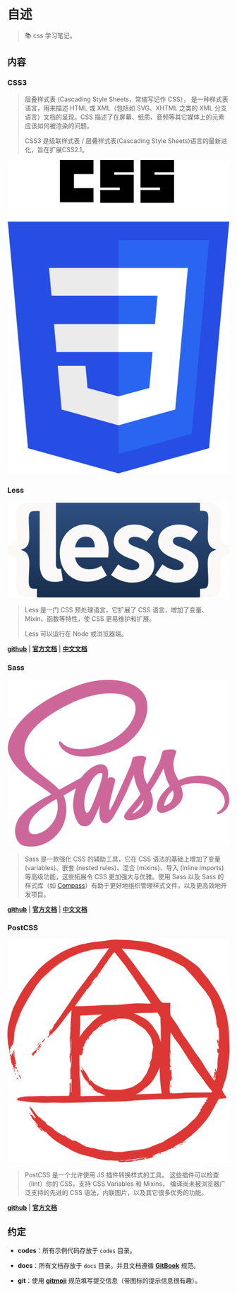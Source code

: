 # 自述

> ​:books: css 学习笔记。
>

## 内容

### CSS3

> 层叠样式表 (Cascading Style Sheets，常缩写记作 CSS）， 是一种样式表语言，用来描述 HTML 或 XML（包括如 SVG、XHTML 之类的 XML 分支语言）文档的呈现。CSS 描述了在屏幕、纸质、音频等其它媒体上的元素应该如何被渲染的问题。
>
> CSS3 是级联样式表 / 层叠样式表(Cascading Style Sheets)语言的最新进化，旨在扩展CSS2.1。

![css3](assets/images/css3.svg)

### Less

![less](assets/images/less.svg)

> Less 是一门 CSS 预处理语言，它扩展了 CSS 语言，增加了变量、Mixin、函数等特性，使 CSS 更易维护和扩展。
>
> Less 可以运行在 Node 或浏览器端。

[**github**](https://github.com/less/less.js) | [**官方文档**](http://lesscss.org/) | [**中文文档**](http://lesscss.cn/)

### Sass

![sass](assets/images/sass.svg)

> Sass 是一款强化 CSS 的辅助工具，它在 CSS 语法的基础上增加了变量 (variables)、嵌套 (nested rules)、混合 (mixins)、导入 (inline imports) 等高级功能，这些拓展令 CSS 更加强大与优雅。使用 Sass 以及 Sass 的样式库（如 [Compass](http://compass-style.org/)）有助于更好地组织管理样式文件，以及更高效地开发项目。

[**github**](https://github.com/sass) | [**官方文档**](http://sass-lang.com/) | [**中文文档**](https://www.sass.hk/)

### PostCSS

![postcss](assets/images/postcss.svg)

> PostCSS 是一个允许使用 JS 插件转换样式的工具。 这些插件可以检查（lint）你的 CSS，支持 CSS Variables 和 Mixins， 编译尚未被浏览器广泛支持的先进的 CSS 语法，内联图片，以及其它很多优秀的功能。
>

[**github**](https://github.com/postcss/postcss) | [**官方文档**](http://postcss.org/)

## 约定

- **codes**：所有示例代码存放于 `codes` 目录。


- **docs**：所有文档存放于 `docs` 目录。并且文档遵循 [**GitBook**](https://github.com/GitbookIO/gitbook) 规范。


- **git**：使用 [**gitmoji**](https://github.com/carloscuesta/gitmoji/) 规范填写提交信息（带图标的提示信息很有趣）。
